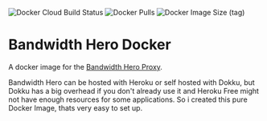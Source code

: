 ![Docker Cloud Build Status](https://img.shields.io/docker/cloud/build/tessypowder/bandwidth-hero?style=flat-square)
![Docker Pulls](https://img.shields.io/docker/pulls/tessypowder/bandwidth-hero?style=flat-square)
![Docker Image Size (tag)](https://img.shields.io/docker/image-size/tessypowder/bandwidth-hero/latest?style=flat-square)

# Bandwidth Hero Docker
A docker image for the [Bandwidth Hero Proxy](https://github.com/ayastreb/bandwidth-hero-proxy).

Bandwidth Hero can be hosted with Heroku or self hosted with Dokku, but Dokku has a big overhead if you don't already use it and Heroku Free might not have enough resources for some applications. So i created this pure Docker Image, thats very easy to set up.
